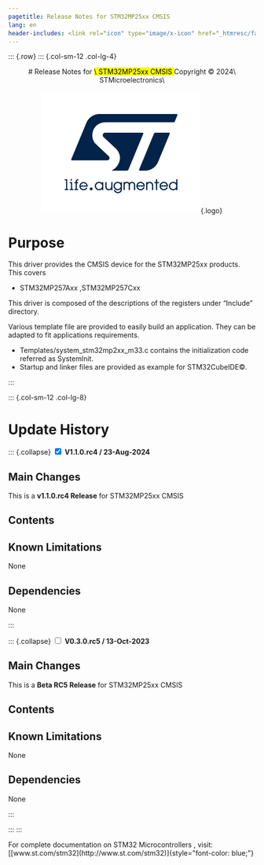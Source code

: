 ```yaml
---
pagetitle: Release Notes for STM32MP25xx CMSIS
lang: en
header-includes: <link rel="icon" type="image/x-icon" href="_htmresc/favicon.png" />
---
```


::: {.row}
::: {.col-sm-12 .col-lg-4}

<center>
# Release Notes for <mark>\ STM32MP25xx CMSIS </mark>
Copyright &copy; 2024\ STMicroelectronics\
    
[![ST logo](_htmresc/st_logo_2020.png)](https://www.st.com){.logo}
</center>

# Purpose
		
This driver provides the CMSIS device for the STM32MP25xx products. This covers

- STM32MP257Axx ,STM32MP257Cxx

This driver is composed of the descriptions of the registers under “Include” directory.

Various template file are provided to easily build an application. They can be adapted to fit applications requirements.

- Templates/system_stm32mp2xx_m33.c contains the initialization code referred as SystemInit.
- Startup and linker files are provided as example for STM32CubeIDE©.
  
:::

::: {.col-sm-12 .col-lg-8}

# __Update History__

::: {.collapse}
<input type="checkbox" id="collapse-section0" checked aria-hidden="true">
<label for="collapse-section0" checked aria-hidden="true">__V1.1.0.rc4 / 23-Aug-2024__</label>
<div>

## Main Changes

This is a **v1.1.0.rc4 Release** for STM32MP25xx CMSIS

## Contents

## Known Limitations

None

## Dependencies

None

</div>
:::

::: {.collapse}
<input type="checkbox" id="collapse-section1" aria-hidden="true">
<label for="collapse-section1" checked aria-hidden="true">__V0.3.0.rc5 / 13-Oct-2023__</label>
<div>

## Main Changes

This is a **Beta RC5 Release** for STM32MP25xx CMSIS

## Contents

## Known Limitations

None

## Dependencies

None

</div>
:::

:::
:::

<footer class="sticky">
For complete documentation on STM32 Microcontrollers </mark> ,
visit: [[www.st.com/stm32](http://www.st.com/stm32)]{style="font-color: blue;"}
</footer>
